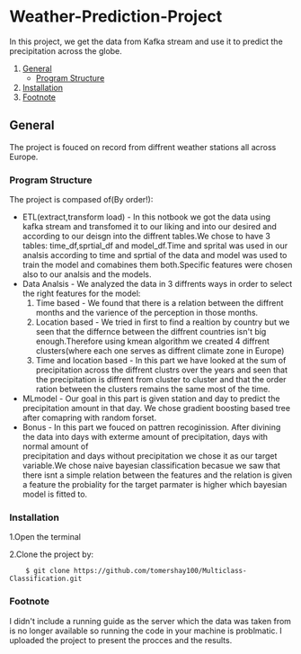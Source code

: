 # Weather-Prediction-Project
In this project, we get the data from Kafka stream and use it to predict the precipitation across the globe. 

1. [General](#General)
    - [Program Structure](https://github.com/elaysason/Weather-Prediction-Project/blob/main/README.md#program-structure)  
2. [Installation](#Installation)
4. [Footnote](#footnote)

## General
 The project is fouced on record from diffrent weather stations all across Europe.

### Program Structure
The project is compased of(By order!):
* ETL(extract,transform load) - In this notbook we got the data using kafka stream and transfomed it to our liking and into our desired and according to our deisgn into the diffrent tables.We chose to have 3 tables: time_df,sprtial_df and model_df.Time and sprital was used in our analsis according to time and sprtial of the data and model was used to train the model and comabines them both.Specific features were chosen also to our analsis and the models.
* Data Analsis - We analyzed the data in 3 diffrents ways in order to select the right features for the model:
    1. Time based - We found that there is a relation between the diffrent months and the varience of the perception in those months.
    2. Location based - We tried in first to find a realtion by country but we seen that the differnce between the diffrent countries isn't big enough.Therefore using            kmean algorithm we created 4 diffrent clusters(where each one serves as diffrent climate zone in Europe) 
    3. Time and location based - In this part we have looked at the sum of precipitation across the diffrent clustrs over the years and seen that the precipitation is 
       diffrent from cluster to cluster and that the order ration between the clusters remains the same most of the time.
* MLmodel - Our goal in this part is given station and day to predict the precipitation amount in that day. We chose gradient boosting based tree after comapring with 
   random forset.
* Bonus - In this part we fouced on pattren recoginission. After divining the data into days with exterme amount of precipitation, days with normal amount of       
   precipitation and days without precipitation we chose it as our target variable.We chose naive bayesian classification becasue we saw that there isnt a simple relation    between the features and the relation is given a feature the probiality for the target parmater is higher which bayesian model is fitted to.
### Installation
1.Open the terminal

2.Clone the project by:
```
    $ git clone https://github.com/tomershay100/Multiclass-Classification.git
```
### Footnote
I didn't include a running guide as the server which the data was taken from is no longer available so running the code in your machine is problmatic. I uploaded the project to present the procces and the results.
